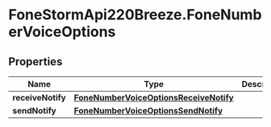 # FoneStormApi220Breeze.FoneNumberVoiceOptions

## Properties
Name | Type | Description | Notes
------------ | ------------- | ------------- | -------------
**receiveNotify** | [**FoneNumberVoiceOptionsReceiveNotify**](FoneNumberVoiceOptionsReceiveNotify.md) |  | [optional] 
**sendNotify** | [**FoneNumberVoiceOptionsSendNotify**](FoneNumberVoiceOptionsSendNotify.md) |  | [optional] 


